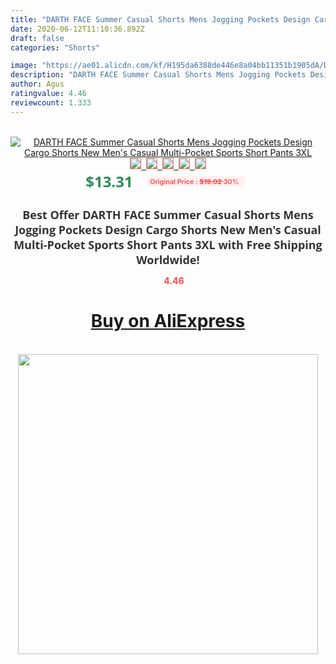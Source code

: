 ```yaml
---
title: "DARTH FACE Summer Casual Shorts Mens Jogging Pockets Design Cargo Shorts New Men's Casual Multi-Pocket Sports Short Pants 3XL"
date: 2020-06-12T11:10:36.892Z
draft: false
categories: "Shorts"

image: "https://ae01.alicdn.com/kf/H195da6388de446e8a04bb11351b1905dA/DARTH-FACE-Summer-Casual-Shorts-Mens-Jogging-Pockets-Design-Cargo-Shorts-New-Men-s-Casual-Multi.jpg"
description: "DARTH FACE Summer Casual Shorts Mens Jogging Pockets Design Cargo Shorts New Men's Casual Multi-Pocket Sports Short Pants 3XL"
author: Agus
ratingvalue: 4.46
reviewcount: 1.333
---
```

<br>
<div style="text-align: center;">
<a href="https://s.click.aliexpress.com/e/_9QC9Y1" target="_blank" rel="nofollow noopener noreferrer"><img alt="DARTH FACE Summer Casual Shorts Mens Jogging Pockets Design Cargo Shorts New Men's Casual Multi-Pocket Sports Short Pants 3XL" class="magnifier-image" src="https://ae01.alicdn.com/kf/H195da6388de446e8a04bb11351b1905dA/DARTH-FACE-Summer-Casual-Shorts-Mens-Jogging-Pockets-Design-Cargo-Shorts-New-Men-s-Casual-Multi.jpg_640x640.jpg">
<br>
<img style="border:1px solid salmon" src="https://ae01.alicdn.com/kf/H195da6388de446e8a04bb11351b1905dA/DARTH-FACE-Summer-Casual-Shorts-Mens-Jogging-Pockets-Design-Cargo-Shorts-New-Men-s-Casual-Multi.jpg_120x120.jpg">&nbsp;&nbsp;<img style="border:1px solid salmon" src="https://ae01.alicdn.com/kf/He8abfd9a56204c4f9b49c643170c8917q/DARTH-FACE-Summer-Casual-Shorts-Mens-Jogging-Pockets-Design-Cargo-Shorts-New-Men-s-Casual-Multi.jpg_120x120.jpg">&nbsp;&nbsp;<img style="border:1px solid salmon" src="https://ae01.alicdn.com/kf/Hcfc5eb8b535f4f8ea1234c03f278826d5/DARTH-FACE-Summer-Casual-Shorts-Mens-Jogging-Pockets-Design-Cargo-Shorts-New-Men-s-Casual-Multi.jpg_120x120.jpg">&nbsp;&nbsp;<img style="border:1px solid salmon" src="https://ae01.alicdn.com/kf/Hafe71de153af45b8ac44112e339153adW/DARTH-FACE-Summer-Casual-Shorts-Mens-Jogging-Pockets-Design-Cargo-Shorts-New-Men-s-Casual-Multi.jpg_120x120.jpg">&nbsp;&nbsp;<img style="border:1px solid salmon" src="https://ae01.alicdn.com/kf/H3a4eb12b25384850a1aaddbe1dd64229o/DARTH-FACE-Summer-Casual-Shorts-Mens-Jogging-Pockets-Design-Cargo-Shorts-New-Men-s-Casual-Multi.jpg_120x120.jpg"></a></div><br0>
<div style="text-align: center;"><span style="background-color: white; border: 0px; box-sizing: border-box; color: seagreen; display: inline-block; font-family: &quot;open sans&quot; , &quot;arial&quot; , &quot;helvetica&quot; , sans-serif , &quot;heiti&quot;; font-size: 24px; font-stretch: inherit; font-weight: 700; line-height: inherit; margin: 0px 10px 0px 0px; padding: 0px; vertical-align: middle;">$13.31 </span>
<span style="background: rgb(255 , 241 , 241); border-radius: 3px; border: 0px; box-sizing: border-box; color: #ff4747; display: inline-block; font-family: inherit; font-size: 12px; font-stretch: inherit; font-style: inherit; font-variant: inherit; font-weight: 600; line-height: inherit; margin: 0px; padding: 2px 5px; transform: scale(0.9); vertical-align: middle;">Original Price : <b style="text-decoration: line-through;">$19.02 </b> 30%&nbsp;&nbsp;</span></div>
<h1 style="color: #333333; display: inline-block; font-family: &quot;open sans&quot; , &quot;arial&quot; , &quot;helvetica&quot; , sans-serif , &quot;heiti&quot;; font-size: 18px; font-stretch: inherit; font-weight: 700; text-align: center;">Best Offer DARTH FACE Summer Casual Shorts Mens Jogging Pockets Design Cargo Shorts New Men's Casual Multi-Pocket Sports Short Pants 3XL with Free Shipping Worldwide!</h1>
<div style="color: #ff4747; text-align: center;">
<img src="https://4.bp.blogspot.com/-M0ZcTcb-5uY/XleCXlxnR4I/AAAAAAAAAEc/OrjgMkXV1oMQFaCRZj5HQwOCBcu3w1FegCPcBGAYYCw/s1600/star.png" style="height: 15px;">&nbsp;<b>4.46</b></div>
<div class="button_cont" align="center"><a class="buynow_a" href="https://s.click.aliexpress.com/e/_9QC9Y1" target="_blank" rel="nofollow noopener noreferrer"><H1>Buy on AliExpress</H1></a></div><br>
<div class="separator" style="clear: both; text-align: center;">
<img src="https://lh3.googleusercontent.com/-pTy5HemUv9M/XlePHvY0dAI/AAAAAAAAAE4/0nX5iRUoIWY8eMW9Dpxeirr157OZliDIgCLcBGAsYHQ/s1600/badge.gif" width="480">
</div>
